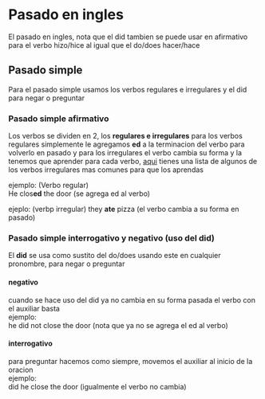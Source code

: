 # Pasado en ingles
El pasado en ingles, nota que el did tambien se puede usar en afirmativo para el verbo hizo/hice
al igual que el do/does hacer/hace

## Pasado simple
Para el pasado simple usamos los verbos regulares e irregulares y el did para negar o preguntar

### Pasado simple afirmativo
Los verbos se dividen en 2, los **regulares e irregulares** para los verbos regulares simplemente le agregamos
**ed** a la terminacion del verbo para volverlo en pasado y para los irregulares el verbo cambia su forma
y la tenemos que aprender para cada verbo, [aqui](https://www.esl-lounge.com/reference/grammar-reference-most-common-irregular-verb-list.php) 
tienes una lista de algunos de los verbos irregulares mas comunes para que los aprendas

ejemplo: (Verbo regular)   
He clos**ed** the door  (se agrega ed al verbo)

ejeplo: (verbp irregular)
they **ate** pizza   (el verbo cambia a su forma en pasado)

### Pasado simple interrogativo y negativo (uso del did)
El **did** se usa como sustito del do/does usando este en cualquier pronombre, para negar o preguntar

#### negativo
cuando se hace uso del did ya no cambia en su forma pasada el verbo con el auxiliar basta   
ejemplo:   
he did not close the door  (nota que ya no se agrega el ed al verbo)

#### interrogativo
para preguntar hacemos como siempre, movemos el auxiliar al inicio de la oracion   
ejemplo:   
did he close the door  (igualmente el verbo no cambia)    
